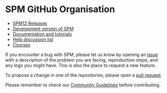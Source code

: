 # SPM GitHub Organisation

- [SPM12 Releases](https://github.com/spm/spm12)
- [Development version of SPM](https://github.com/spm/spm)
- [Documentation and tutorials](https://www.fil.ion.ucl.ac.uk/spm/doc/)
- [Help discussion list](https://www.fil.ion.ucl.ac.uk/spm/support/)
- [Courses](https://www.fil.ion.ucl.ac.uk/spm/course/)

If you encounter a bug with SPM, please let us know by opening an [issue](https://docs.github.com/en/issues/tracking-your-work-with-issues/about-issues) with a description of the problem you are facing, reproduction steps, and any logs you might have. This is also the place to request a new feature.

To propose a change in one of the repositories, please open a [pull request](https://docs.github.com/en/pull-requests).

Please remember to check our [Community Guidelines](CODE_OF_CONDUCT.md) before contributing.
